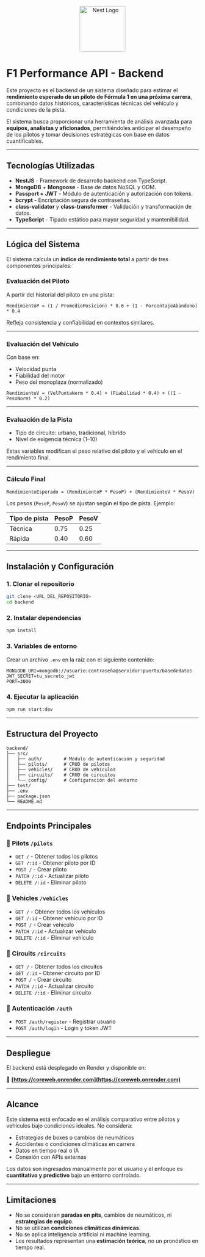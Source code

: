<p align="center">
  <a href="http://nestjs.com/" target="blank"><img src="https://nestjs.com/img/logo-small.svg" width="120" alt="Nest Logo" /></a>
</p>

# F1 Performance API - Backend

Este proyecto es el backend de un sistema diseñado para estimar el **rendimiento esperado de un piloto de Fórmula 1 en una próxima carrera**, combinando datos históricos, características técnicas del vehículo y condiciones de la pista.

El sistema busca proporcionar una herramienta de análisis avanzada para **equipos, analistas y aficionados**, permitiéndoles anticipar el desempeño de los pilotos y tomar decisiones estratégicas con base en datos cuantificables.

---

## Tecnologías Utilizadas

* **NestJS** - Framework de desarrollo backend con TypeScript.
* **MongoDB** + **Mongoose** - Base de datos NoSQL y ODM.
* **Passport + JWT** - Módulo de autenticación y autorización con tokens.
* **bcrypt** - Encriptación segura de contraseñas.
* **class-validator** y **class-transformer** - Validación y transformación de datos.
* **TypeScript** - Tipado estático para mayor seguridad y mantenibilidad.

---

## Lógica del Sistema

El sistema calcula un **índice de rendimiento total** a partir de tres componentes principales:

### Evaluación del Piloto

A partir del historial del piloto en una pista:

```
RendimientoP = (1 / PromedioPosición) * 0.6 + (1 - PorcentajeAbandono) * 0.4
```

Refleja consistencia y confiabilidad en contextos similares.

---

### Evaluación del Vehículo

Con base en:

* Velocidad punta
* Fiabilidad del motor
* Peso del monoplaza (normalizado)

```
RendimientoV = (VelPuntaNorm * 0.4) + (Fiabilidad * 0.4) + ((1 - PesoNorm) * 0.2)
```

---

### Evaluación de la Pista

* Tipo de circuito: urbano, tradicional, híbrido
* Nivel de exigencia técnica (1–10)

Estas variables modifican el peso relativo del piloto y el vehículo en el rendimiento final.

---

### Cálculo Final

```
RendimientoEsperado = (RendimientoP * PesoP) + (RendimientoV * PesoV)
```

Los pesos (`PesoP`, `PesoV`) se ajustan según el tipo de pista. Ejemplo:

| Tipo de pista | PesoP | PesoV |
| ------------- | ----- | ----- |
| Técnica       | 0.75  | 0.25  |
| Rápida        | 0.40  | 0.60  |

---

## Instalación y Configuración

### 1. Clonar el repositorio

```bash
git clone <URL_DEL_REPOSITORIO>
cd backend
```

### 2. Instalar dependencias

```bash
npm install
```

### 3. Variables de entorno

Crear un archivo `.env` en la raíz con el siguiente contenido:

```
MONGODB_URI=mongodb://usuario:contraseña@servidor:puerto/basededatos
JWT_SECRET=tu_secreto_jwt
PORT=3000
```

### 4. Ejecutar la aplicación

```bash
npm run start:dev
```

---

## Estructura del Proyecto

```
backend/
├── src/
│   ├── auth/        # Módulo de autenticación y seguridad
│   ├── pilots/      # CRUD de pilotos
│   ├── vehicles/    # CRUD de vehículos
│   ├── circuits/    # CRUD de circuitos
│   └── config/      # Configuración del entorno
├── test/
├── .env
├── package.json
└── README.md
```

---

## Endpoints Principales

### 🔹 Pilots `/pilots`

* `GET /` - Obtener todos los pilotos
* `GET /:id` - Obtener piloto por ID
* `POST /` - Crear piloto
* `PATCH /:id` - Actualizar piloto
* `DELETE /:id` - Eliminar piloto

### 🔹 Vehicles `/vehicles`

* `GET /` - Obtener todos los vehículos
* `GET /:id` - Obtener vehículo por ID
* `POST /` - Crear vehículo
* `PATCH /:id` - Actualizar vehículo
* `DELETE /:id` - Eliminar vehículo

### 🔹 Circuits `/circuits`

* `GET /` - Obtener todos los circuitos
* `GET /:id` - Obtener circuito por ID
* `POST /` - Crear circuito
* `PATCH /:id` - Actualizar circuito
* `DELETE /:id` - Eliminar circuito

### 🔹 Autenticación `/auth`

* `POST /auth/register` - Registrar usuario
* `POST /auth/login` - Login y token JWT

---

## Despliegue

El backend está desplegado en Render y disponible en:

🔗 **[https://coreweb.onrender.com](https://coreweb.onrender.com)**

---

## Alcance

Este sistema está enfocado en el análisis comparativo entre pilotos y vehículos bajo condiciones ideales. No considera:

* Estrategias de boxes o cambios de neumáticos
* Accidentes o condiciones climáticas en carrera
* Datos en tiempo real o IA
* Conexión con APIs externas

Los datos son ingresados manualmente por el usuario y el enfoque es **cuantitativo y predictivo** bajo un entorno controlado.

---

## Limitaciones

* No se consideran **paradas en pits**, cambios de neumáticos, ni **estrategias de equipo**.
* No se utilizan **condiciones climáticas dinámicas**.
* No se aplica inteligencia artificial ni machine learning.
* Los resultados representan una **estimación teórica**, no un pronóstico en tiempo real.
